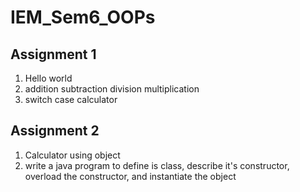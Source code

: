 # IEM_Sem6_OOPs

## Assignment 1
1. Hello world
2. ‎addition subtraction division multiplication
3. ‎switch case calculator

## Assignment 2
1. Calculator using object
2. ‎write a java program to define is class, describe it's constructor, overload the constructor, and instantiate the object